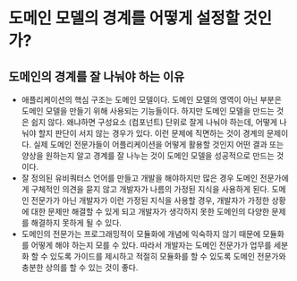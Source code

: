 # 도메인 모델의 경계를 어떻게 설정할 것인가?

## 도메인의 경계를 잘 나눠야 하는 이유
- 애플리케이션의 핵심 구조는 도메인 모델이다. 도메인 모델의 영역이 아닌 부분은 도메인 모델을 만들기 위해 사용되는 기능들이다. 하지만 도메인 모델을 만드는 것은 쉽지 않다. 왜냐하면 구성요소 (컴포넌트) 단위로 잘게 나눠야 하는데, 어떻게 나눠야 할지 판단이 서지 않는 경우가 있다. 이런 문제에 직면하는 것이 경계의 문제이다. 실제 도메인 전문가들이 어플리케이션을 어떻게 활용할 것인지 어떤 결과 또는 양상을 원하는지 알고 경계를 잘 나누는 것이 도메인 모델을 성공적으로 만드는 것이다. 
- 잘 정의된 유비쿼터스 언어를 만들고 개발을 해야하지만 많은 경우 도메인 전문가에게 구체적인 의견을 묻지 않고 개발자가 나름의 가정된 지식을 사용하게 된다. 도메인 전문가가 아닌 개발자가 이런 가정된 지식을 사용할 경우, 개발자가 가정한 상황에 대한 문제만 해결할 수 있게 되고 개발자가 생각하지 못한 도메인의 다양한 문제를 해결하지 못하게 될 수 있다.
- 도메인의 전문가는 프로그래밍적이 모듈화에 개념에 익숙하지 않기 때문에 모듈화를 어떻게 해야 하는지 모를 수 있다. 따라서 개발자는 도메인 전문가가 업무를 세분화 할 수 있도록 가이드를 제시하고 적절히 모듈화를 할 수 있도록 도메인 전문가와 충분한 상의를 할 수 있는 것이 좋다.


